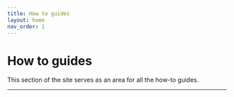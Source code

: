 ```yaml
---
title: How to guides
layout: home
nav_order: 1
---
```


# How to guides
This section of the site serves as an area for all the how-to guides.  




----
